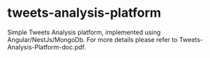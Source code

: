 # tweets-analysis-platform

Simple Tweets Analysis platform, implemented using Angular/NestJs/MongoDb. For more details please refer to Tweets-Analysis-Platform-doc.pdf.
